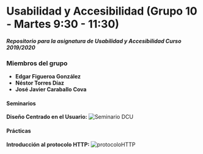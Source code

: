 # Usabilidad y Accesibilidad (Grupo 10 - Martes 9:30 - 11:30)

***Repositorio para la asignatura de Usabilidad y Accesibilidad Curso 2019/2020***
### Miembros del grupo 
* **Edgar Figueroa González**
* **Néstor Torres Díaz**
* **José Javier Caraballo Cova**

#### Seminarios

**Diseño Centrado en el Usuario:** ![Seminario DCU](https://github.com/JoseCova/UsabilidadyAccesibilidad/tree/master/seminario-dcu)

#### Prácticas

**Introducción al protocolo HTTP:** ![protocoloHTTP](https://github.com/JoseCova/UsabilidadyAccesibilidad/tree/master/practica_http)
